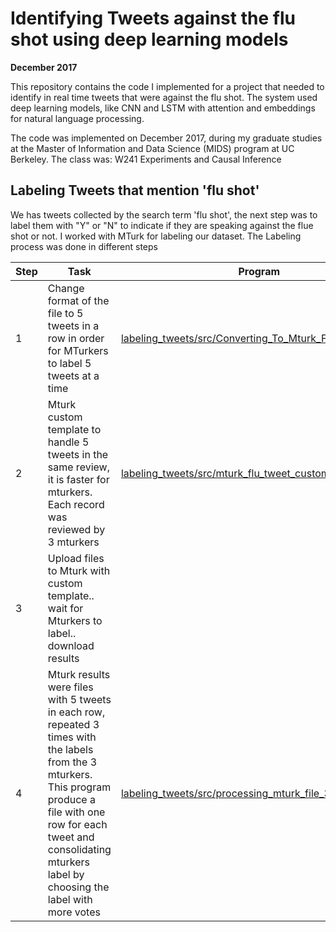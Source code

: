 # Identifying Tweets against the flu shot using deep learning models

**December 2017**

This repository contains the code I implemented for a project that needed to identify in real time tweets that were against the flu shot. The system used deep learning models, like CNN and LSTM with attention and embeddings for natural language processing.   

The code was implemented on December 2017, during my graduate studies at the Master of Information and Data Science (MIDS) 
program at UC Berkeley. The class was: W241 Experiments and Causal Inference 

## Labeling Tweets that mention 'flu shot'   
We has tweets collected by the search term 'flu shot', the next step was to label them with "Y" or "N" to indicate if they are speaking against the flue shot or not. I worked with MTurk for labeling our dataset.
The Labeling process was done in different steps

| Step | Task | Program |
|---|---|----|
|1 | Change format of the file to 5 tweets in a row in order for MTurkers to label 5 tweets at a time | [labeling_tweets/src/Converting_To_Mturk_Format.ipynb](labeling_tweets/src/Converting_To_Mturk_Format.ipynb) |
|2| Mturk custom template to handle 5 tweets in the same review, it is faster for mturkers. Each record was reviewed by 3 mturkers|[labeling_tweets/src/mturk_flu_tweet_custom_template.txt](labeling_tweets/src/mturk_flu_tweet_custom_template.txt) |
|3| Upload files to Mturk with custom template.. wait for Mturkers to label.. download results | |
|4| Mturk results were files with 5 tweets in each row, repeated 3 times with the labels from the 3 mturkers. This program produce a file with one row for each tweet and consolidating mturkers label by choosing the label with more votes |[labeling_tweets/src/processing_mturk_file_3workers.ipynb](labeling_tweets/src/processing_mturk_file_3workers.ipynb) |

